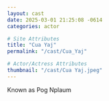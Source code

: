 ```yaml
---
layout: cast
date: 2025-03-01 21:25:08 -0614
categories: actor

# Site Attributes
title: "Cua Yaj"
permalink: "/cast/Cua_Yaj"

# Actor/Actress Attributes
thumbnail: "/cast/Cua Yaj.jpeg"
---
```

Known as Pog Nplaum